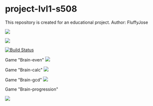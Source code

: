 # project-lvl1-s508
This repository is created for an educational project. 
Author: FluffyJose

<a href="https://codeclimate.com/github/FluffyJose/project-lvl1-s508/maintainability"><img src="https://api.codeclimate.com/v1/badges/3a3a2c6994d6883b9f5a/maintainability" /></a>

<a href="https://codeclimate.com/github/FluffyJose/project-lvl1-s508/test_coverage"><img src="https://api.codeclimate.com/v1/badges/3a3a2c6994d6883b9f5a/test_coverage" /></a>

[![Build Status](https://travis-ci.org/FluffyJose/project-lvl1-s508.svg?branch=master)](https://travis-ci.org/FluffyJose/project-lvl1-s508)

Game "Brain-even"
<a href="https://asciinema.org/a/uPoW7qkSNII4kxSDAfKUIXzyD" target="_blank"><img src="https://asciinema.org/a/uPoW7qkSNII4kxSDAfKUIXzyD.svg" /></a>

Game "Brain-calc"
<a href="https://asciinema.org/a/nFRkk4d5rMBOiT3KJUIOGem5T" target="_blank"><img src="https://asciinema.org/a/nFRkk4d5rMBOiT3KJUIOGem5T.svg" /></a>

Game "Brain-gcd"
<a href="https://asciinema.org/a/Yw4w4tcnqxxuOPgEHOiYsrM40" target="_blank"><img src="https://asciinema.org/a/Yw4w4tcnqxxuOPgEHOiYsrM40.svg" /></a>

Game "Brain-progression"

<a href="https://asciinema.org/a/tHqRbr83KNFSRmSgtRgdTeVkY" target="_blank"><img src="https://asciinema.org/a/tHqRbr83KNFSRmSgtRgdTeVkY.svg" /></a>